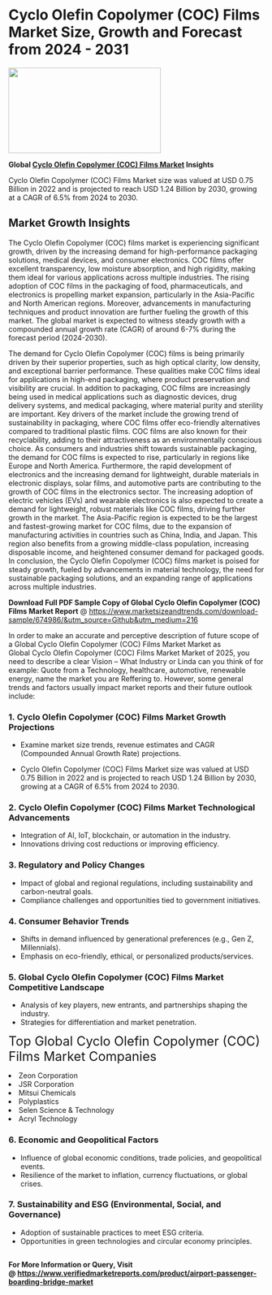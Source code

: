 <H1>Cyclo Olefin Copolymer (COC) Films Market Size, Growth and Forecast from 2024 - 2031</H1><img class="aligncenter size-medium wp-image-584254" src="https://thirdeyenews.in/wp-content/uploads/2024/09/Global-Market-Research-300x168.jpeg" alt="" width="300" height="168" /><p><strong>Global&nbsp;<a href="https://www.marketsizeandtrends.com/download-sample/674986/&amp;utm_source=Github&utm_medium=216">Cyclo Olefin Copolymer (COC) Films Market</a> Insights</strong></p><p>Cyclo Olefin Copolymer (COC) Films Market size was valued at USD 0.75 Billion in 2022 and is projected to reach USD 1.24 Billion by 2030, growing at a CAGR of 6.5% from 2024 to 2030.</p><p><h2>Market Growth Insights</h2> The Cyclo Olefin Copolymer (COC) films market is experiencing significant growth, driven by the increasing demand for high-performance packaging solutions, medical devices, and consumer electronics. COC films offer excellent transparency, low moisture absorption, and high rigidity, making them ideal for various applications across multiple industries. The rising adoption of COC films in the packaging of food, pharmaceuticals, and electronics is propelling market expansion, particularly in the Asia-Pacific and North American regions. Moreover, advancements in manufacturing techniques and product innovation are further fueling the growth of this market. The global market is expected to witness steady growth with a compounded annual growth rate (CAGR) of around 6-7% during the forecast period (2024-2030). <p>The demand for Cyclo Olefin Copolymer (COC) films is being primarily driven by their superior properties, such as high optical clarity, low density, and exceptional barrier performance. These qualities make COC films ideal for applications in high-end packaging, where product preservation and visibility are crucial. In addition to packaging, COC films are increasingly being used in medical applications such as diagnostic devices, drug delivery systems, and medical packaging, where material purity and sterility are important. Key drivers of the market include the growing trend of sustainability in packaging, where COC films offer eco-friendly alternatives compared to traditional plastic films. COC films are also known for their recyclability, adding to their attractiveness as an environmentally conscious choice. As consumers and industries shift towards sustainable packaging, the demand for COC films is expected to rise, particularly in regions like Europe and North America. Furthermore, the rapid development of electronics and the increasing demand for lightweight, durable materials in electronic displays, solar films, and automotive parts are contributing to the growth of COC films in the electronics sector. The increasing adoption of electric vehicles (EVs) and wearable electronics is also expected to create a demand for lightweight, robust materials like COC films, driving further growth in the market. The Asia-Pacific region is expected to be the largest and fastest-growing market for COC films, due to the expansion of manufacturing activities in countries such as China, India, and Japan. This region also benefits from a growing middle-class population, increasing disposable income, and heightened consumer demand for packaged goods. In conclusion, the Cyclo Olefin Copolymer (COC) films market is poised for steady growth, fueled by advancements in material technology, the need for sustainable packaging solutions, and an expanding range of applications across multiple industries. </p><p><span class=""><strong>Download Full PDF Sample Copy of Global Cyclo Olefin Copolymer (COC) Films Market Report</strong> @ <a href="https://www.marketsizeandtrends.com/download-sample/674986/&amp;utm_source=Github&utm_medium=216" target="_blank">https://www.marketsizeandtrends.com/download-sample/674986/&amp;utm_source=Github&utm_medium=216</a></span></p><p>In order to make an accurate and perceptive description of future scope of a Global&nbsp;Cyclo Olefin Copolymer (COC) Films Market Market as Global&nbsp;Cyclo Olefin Copolymer (COC) Films Market Market of 2025, you need to describe a clear Vision &ndash; What Industry or Linda can you think of for example: Quote from a Technology, healthcare, automotive, renewable energy, name the market you are Reffering to. However, some general trends and factors usually impact market reports and their future outlook include:</p><h3>1.&nbsp;<strong>Cyclo Olefin Copolymer (COC) Films Market Growth Projections</strong></h3><ul><li>Examine market size trends, revenue estimates and CAGR (Compounded Annual Growth Rate) projections.</li><li><p>Cyclo Olefin Copolymer (COC) Films Market size was valued at USD 0.75 Billion in 2022 and is projected to reach USD 1.24 Billion by 2030, growing at a CAGR of 6.5% from 2024 to 2030.</p></li></ul><h3>2.&nbsp;<strong>Cyclo Olefin Copolymer (COC) Films Market Technological Advancements</strong></h3><ul><li>Integration of AI, IoT, blockchain, or automation in the industry.</li><li>Innovations driving cost reductions or improving efficiency.</li></ul><h3>3.&nbsp;<strong>Regulatory and Policy Changes</strong></h3><ul><li>Impact of global and regional regulations, including sustainability and carbon-neutral goals.</li><li>Compliance challenges and opportunities tied to government initiatives.</li></ul><h3>4.&nbsp;<strong>Consumer Behavior Trends</strong></h3><ul><li>Shifts in demand influenced by generational preferences (e.g., Gen Z, Millennials).</li><li>Emphasis on eco-friendly, ethical, or personalized products/services.</li></ul><h3>5.&nbsp;<strong>Global Cyclo Olefin Copolymer (COC) Films Market Competitive Landscape</strong></h3><ul><li>Analysis of key players, new entrants, and partnerships shaping the industry.</li><li>Strategies for differentiation and market penetration.</li></ul><p data-pm-slice="1 1 []"><span style="color: inherit; font-family: inherit; font-size: 25px;">Top Global Cyclo Olefin Copolymer (COC) Films Market Companies</span></p><div class="" data-test-id=""><p><li>Zeon Corporation</li><li> JSR Corporation</li><li> Mitsui Chemicals</li><li> Polyplastics</li><li> Selen Science & Technology</li><li> Acryl Technology</li></p></div><h3>6.&nbsp;<strong>Economic and Geopolitical Factors</strong></h3><ul><li>Influence of global economic conditions, trade policies, and geopolitical events.</li><li>Resilience of the market to inflation, currency fluctuations, or global crises.</li></ul><h3>7.&nbsp;<strong>Sustainability and ESG (Environmental, Social, and Governance)</strong></h3><ul><li>Adoption of sustainable practices to meet ESG criteria.</li><li>Opportunities in green technologies and circular economy principles.</li></ul><h2><strong style="font-size: 14px;">For More Information or Query, Visit @&nbsp;</strong><a style="background-color: #ffffff; font-size: 14px;" href="https://www.marketsizeandtrends.com/report/cyclo-olefin-copolymer-coc-films-market/" target="_blank">https://www.verifiedmarketreports.com/product/airport-passenger-boarding-bridge-market</a></h2>
